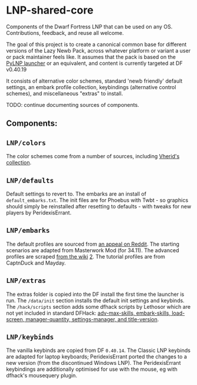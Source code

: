 LNP-shared-core
===============

Components of the Dwarf Fortress LNP that can be used on any OS.  Contributions, feedback, and reuse all welcome.

The goal of this project is to create a canonical common base for different versions of the Lazy Newb Pack, across whatever platform or variant a user or pack maintainer feels like.  It assumes that the pack is based on the [PyLNP launcher](http://www.bay12forums.com/smf/index.php?topic=140808) or an equivalent, and content is currently targeted at DF v0.40.19

It consists of alternative color schemes, standard 'newb friendly' default settings, an embark profile collection, keybindings (alternative control schemes), and miscellaneous "extras" to install.  

TODO:  continue documenting sources of components.

Components:
-----------

`LNP/colors`
------------
The color schemes come from a number of sources, including [Vherid's collection](http://www.bay12forums.com/smf/index.php?topic=89856).

`LNP/defaults`
--------------
Default settings to revert to.  The embarks are an install of `default_embarks.txt`.  The init files are for Phoebus with Twbt - so graphics should simply be reinstalled after resetting to defaults - with tweaks for new players by PeridexisErrant.  

`LNP/embarks`
-------------
The default profiles are sourced from [an appeal on Reddit]().  The starting scenarios are adapted from Masterwork Mod (for 34.11).  The advanced profiles are scraped [from the wiki](http://dwarffortresswiki.org/index.php/DF2014:Embark_profile_repository) [2](http://dwarffortresswiki.org/index.php/DF2014:Sample_Starting_Builds).  The tutorial profiles are from CaptnDuck and Mayday.  

`LNP/extras`
------------
The extras folder is copied into the DF install the first time the launcher is run.  The `/data/init` section installs the default init settings and keybinds.  The `/hack/scripts` section adds some dfhack scripts by Lethosor which are not yet included in standard DFHack:  [adv-max-skills, embark-skills, load-screen, manager-quantity, settings-manager, and title-version](https://github.com/lethosor/dfhack-scripts).

`LNP/keybinds`
--------------
The vanilla keybinds are copied from DF `0.40.14`.  The Classic LNP keybinds are adapted for laptop keyboards; PeridexisErrant ported the changes to a new version (from the discontinued Windows LNP).  The PeridexisErrant keybindings are additionally optimised for use with the mouse, eg with dfhack's mousequery plugin.
